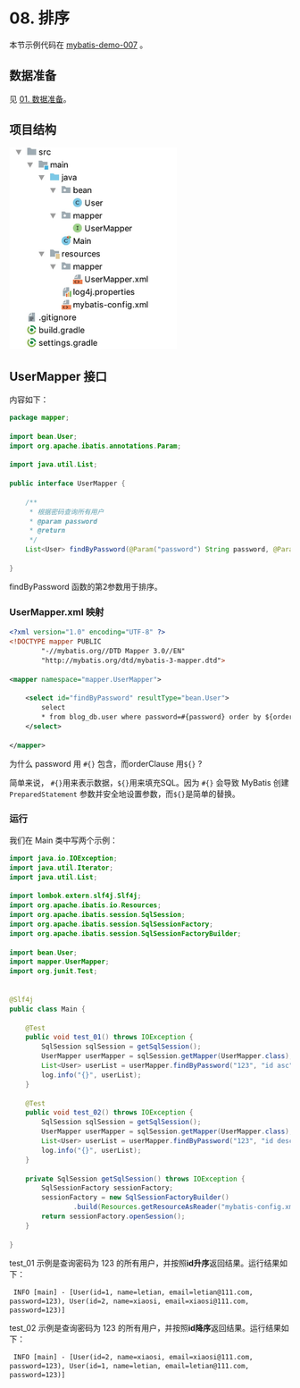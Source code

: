 # 08. 排序

本节示例代码在 [mybatis-demo-007](../../demo/mybatis-demo-007) 。


## 数据准备
见 [01. 数据准备](01-数据准备.md)。

## 项目结构

<img src="../img/0003.jpg" width=300 />

## UserMapper 接口

内容如下：

```java
package mapper;

import bean.User;
import org.apache.ibatis.annotations.Param;

import java.util.List;

public interface UserMapper {

    /**
     * 根据密码查询所有用户
     * @param password
     * @return
     */
    List<User> findByPassword(@Param("password") String password, @Param("orderClause") String orderClause);

}
```

findByPassword 函数的第2参数用于排序。



### UserMapper.xml 映射

```xml
<?xml version="1.0" encoding="UTF-8" ?>
<!DOCTYPE mapper PUBLIC
        "-//mybatis.org//DTD Mapper 3.0//EN"
        "http://mybatis.org/dtd/mybatis-3-mapper.dtd">

<mapper namespace="mapper.UserMapper">

    <select id="findByPassword" resultType="bean.User">
        select
        * from blog_db.user where password=#{password} order by ${orderClause}
    </select>

</mapper>
```

为什么 password 用 `#{}` 包含，而orderClause 用`${}`  ?

简单来说， `#{}`用来表示数据，`${}`用来填充SQL。因为  `#{}` 会导致 MyBatis 创建 `PreparedStatement` 参数并安全地设置参数，而`${}`是简单的替换。



### 运行

我们在 Main 类中写两个示例：

```java
import java.io.IOException;
import java.util.Iterator;
import java.util.List;

import lombok.extern.slf4j.Slf4j;
import org.apache.ibatis.io.Resources;
import org.apache.ibatis.session.SqlSession;
import org.apache.ibatis.session.SqlSessionFactory;
import org.apache.ibatis.session.SqlSessionFactoryBuilder;

import bean.User;
import mapper.UserMapper;
import org.junit.Test;


@Slf4j
public class Main {

    @Test
    public void test_01() throws IOException {
        SqlSession sqlSession = getSqlSession();
        UserMapper userMapper = sqlSession.getMapper(UserMapper.class);
        List<User> userList = userMapper.findByPassword("123", "id asc");
        log.info("{}", userList);
    }

    @Test
    public void test_02() throws IOException {
        SqlSession sqlSession = getSqlSession();
        UserMapper userMapper = sqlSession.getMapper(UserMapper.class);
        List<User> userList = userMapper.findByPassword("123", "id desc");
        log.info("{}", userList);
    }

    private SqlSession getSqlSession() throws IOException {
        SqlSessionFactory sessionFactory;
        sessionFactory = new SqlSessionFactoryBuilder()
                .build(Resources.getResourceAsReader("mybatis-config.xml"));
        return sessionFactory.openSession();
    }

}
```



test_01 示例是查询密码为 123 的所有用户，并按照**id升序**返回结果。运行结果如下：

```
 INFO [main] - [User(id=1, name=letian, email=letian@111.com, password=123), User(id=2, name=xiaosi, email=xiaosi@111.com, password=123)]
```

test_02 示例是查询密码为 123 的所有用户，并按照**id降序**返回结果。运行结果如下：

```
 INFO [main] - [User(id=2, name=xiaosi, email=xiaosi@111.com, password=123), User(id=1, name=letian, email=letian@111.com, password=123)]
```

